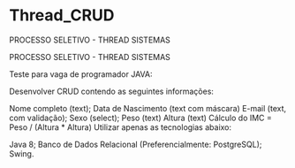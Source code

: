 # Thread_CRUD
PROCESSO SELETIVO - THREAD SISTEMAS


PROCESSO SELETIVO - THREAD SISTEMAS

Teste para vaga de programador JAVA:

Desenvolver CRUD contendo as seguintes informações:

Nome completo (text); Data de Nascimento (text com máscara) E-mail (text, com validação); Sexo (select); Peso (text) Altura (text) Cálculo do IMC = Peso / (Altura * Altura) Utilizar apenas as tecnologias abaixo:

Java 8; Banco de Dados Relacional (Preferencialmente: PostgreSQL); Swing.
